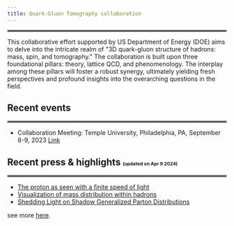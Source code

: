 ```yaml
---
title: Quark-Gluon Tomography collaboration
---
```


<hr style="border:2px solid gray">
This collaborative effort supported by US Department of Energy (DOE) aims to delve into the intricate realm of "3D quark-gluon structure of hadrons: mass, spin, and tomography." The collaboration is built upon three foundational pillars: theory, lattice QCD, and phenomenology. The interplay among these pillars will foster a robust synergy, ultimately yielding fresh perspectives and profound insights into the overarching questions in the field.

## Recent events
<hr style="border:2px solid gray">

- Collaboration Meeting: Temple University, Philadelphia, PA, September 8-9, 2023  [Link](https://sites.temple.edu/qgt2023/)


## Recent press & highlights <span style="font-size:0.5em;">(updated on Apr 9 2024) </span> 
<hr style="border:2px solid gray">

- [The proton as seen with a finite speed of light](/highlights/0005.html)
- [Visualization of mass distribution within hadrons](/highlights/0004.html) 
- [Shedding Light on Shadow Generalized Parton Distributions](/highlights/0003.html) 

see more [here](/highlights.html).

